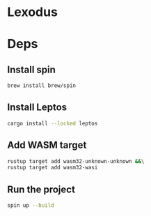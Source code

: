 # Lexodus

# Deps
## Install spin
```bash
brew install brew/spin
```
## Install Leptos
```bash
cargo install --locked leptos
```
## Add WASM target
```bash
rustup target add wasm32-unknown-unknown &&\
rustup target add wasm32-wasi
```

## Run the project
```bash
spin up --build
```

